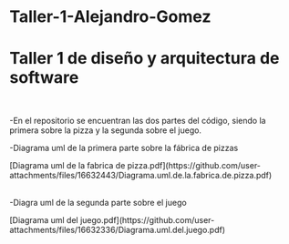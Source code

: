 # Taller-1-Alejandro-Gomez

<h1>Taller 1 de diseño y arquitectura de software</h1 >  <br>
<p>-En el repositorio se encuentran las dos partes del código, siendo la primera sobre la pizza y la segunda sobre el juego.</p> 
<p>-Diagrama uml de la primera parte sobre la fábrica de pizzas</p>
[Diagrama uml de la fabrica de pizza.pdf](https://github.com/user-attachments/files/16632443/Diagrama.uml.de.la.fabrica.de.pizza.pdf)<br><br>
<p>-Diagra uml de la segunda parte sobre el juego</p>
[Diagrama uml del juego.pdf](https://github.com/user-attachments/files/16632336/Diagrama.uml.del.juego.pdf)<br>
